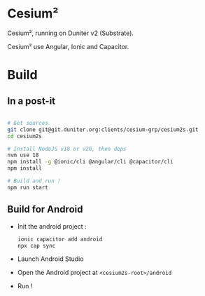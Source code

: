# Cesium²

Cesium², running on Duniter v2 (Substrate).

Cesium² use Angular, Ionic and Capacitor.

# Build

## In a post-it

```bash

# Get sources
git clone git@git.duniter.org:clients/cesium-grp/cesium2s.git
cd cesium2s

# Install NodeJS v18 or v20, then deps
nvm use 18
npm install -g @ionic/cli @angular/cli @capacitor/cli
npm install

# Build and run !
npm run start
```

## Build for Android

- Init the android project :
  ```bash
  ionic capacitor add android
  npx cap sync
  ```

- Launch Android Studio
- Open the Android project at `<cesium2s-root>/android`
- Run !
